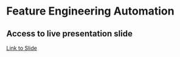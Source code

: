 # Feature Engineering Automation
## Access to live presentation slide

[Link to Slide](https://docs.google.com/presentation/d/e/2PACX-1vTCLDCG8walQqW8PIrT519iIm817KyKkdsDWC4feciea0L6GLJFC4Pp33eDJJH9_-qF2bYS6dDbh4FX/embed?start=false&loop=false&delayms=3000 "@embed")